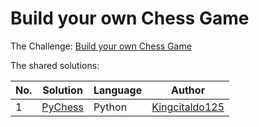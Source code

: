 # Build your own Chess Game

The Challenge: [Build your own Chess Game](https://codingchallenges.fyi/challenges/challenge-chess/)

The shared solutions:

| No. |                   Solution                           | Language |                     Author                           |
|-----|------------------------------------------------------|----------|------------------------------------------------------|
| 1   | [PyChess](https://github.com/Kingcitaldo125/PyChess) |  Python  | [Kingcitaldo125](https://github.com/Kingcitaldo125/) |

